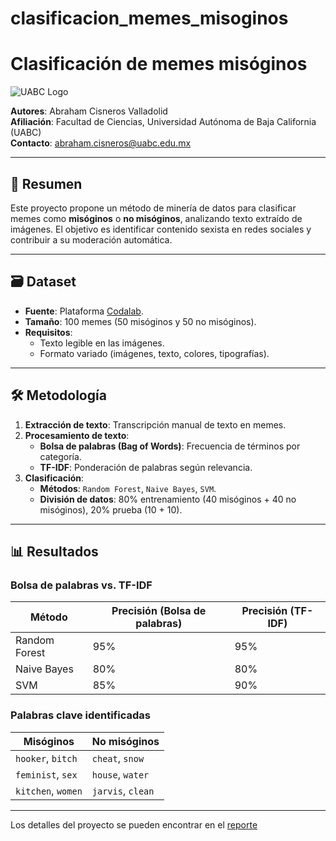 # clasificacion_memes_misoginos

# Clasificación de memes misóginos  
![UABC Logo](https://via.placeholder.com/150x50?text=UABC)  

**Autores**: Abraham Cisneros Valladolid  
**Afiliación**: Facultad de Ciencias, Universidad Autónoma de Baja California (UABC)  
**Contacto**: [abraham.cisneros@uabc.edu.mx](mailto:abraham.cisneros@uabc.edu.mx)  

---

## 📌 Resumen  
Este proyecto propone un método de minería de datos para clasificar memes como **misóginos** o **no misóginos**, analizando texto extraído de imágenes. El objetivo es identificar contenido sexista en redes sociales y contribuir a su moderación automática.  

---

## 🗃️ Dataset  
- **Fuente**: Plataforma [Codalab](https://codalab.org/).  
- **Tamaño**: 100 memes (50 misóginos y 50 no misóginos).  
- **Requisitos**:  
  - Texto legible en las imágenes.  
  - Formato variado (imágenes, texto, colores, tipografías).  

---

## 🛠️ Metodología  
1. **Extracción de texto**: Transcripción manual de texto en memes.  
2. **Procesamiento de texto**:  
   - **Bolsa de palabras (Bag of Words)**: Frecuencia de términos por categoría.  
   - **TF-IDF**: Ponderación de palabras según relevancia.  
3. **Clasificación**:  
   - **Métodos**: `Random Forest`, `Naive Bayes`, `SVM`.  
   - **División de datos**: 80% entrenamiento (40 misóginos + 40 no misóginos), 20% prueba (10 + 10).  

---

## 📊 Resultados  

### Bolsa de palabras vs. TF-IDF  
| Método          | Precisión (Bolsa de palabras) | Precisión (TF-IDF) |  
|-----------------|-------------------------------|--------------------|  
| Random Forest   | 95%                           | 95%                |  
| Naive Bayes     | 80%                           | 80%                |  
| SVM             | 85%                           | 90%                |  

### Palabras clave identificadas  
| **Misóginos**          | **No misóginos**      |  
|------------------------|-----------------------|  
| `hooker`, `bitch`      | `cheat`, `snow`       |  
| `feminist`, `sex`      | `house`, `water`      |  
| `kitchen`, `women`     | `jarvis`, `clean`     |  

---

Los detalles del proyecto se pueden encontrar en el [reporte](https://github.com/AbrahamCisnerosValladolid/clasificacion_memes_misoginos/blob/main/Proyecto_Mineria_v2.pdf)
